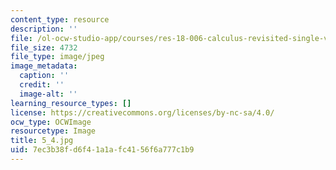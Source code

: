 ```yaml
---
content_type: resource
description: ''
file: /ol-ocw-studio-app/courses/res-18-006-calculus-revisited-single-variable-calculus-fall-2010/7ec3b38fd6f41a1afc4156f6a777c1b9_5_4.jpg
file_size: 4732
file_type: image/jpeg
image_metadata:
  caption: ''
  credit: ''
  image-alt: ''
learning_resource_types: []
license: https://creativecommons.org/licenses/by-nc-sa/4.0/
ocw_type: OCWImage
resourcetype: Image
title: 5_4.jpg
uid: 7ec3b38f-d6f4-1a1a-fc41-56f6a777c1b9
---
```

